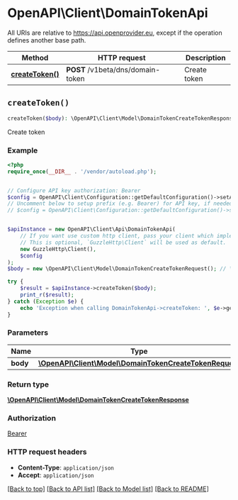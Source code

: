 # OpenAPI\Client\DomainTokenApi

All URIs are relative to https://api.openprovider.eu, except if the operation defines another base path.

| Method | HTTP request | Description |
| ------------- | ------------- | ------------- |
| [**createToken()**](DomainTokenApi.md#createToken) | **POST** /v1beta/dns/domain-token | Create token |


## `createToken()`

```php
createToken($body): \OpenAPI\Client\Model\DomainTokenCreateTokenResponse
```

Create token

### Example

```php
<?php
require_once(__DIR__ . '/vendor/autoload.php');


// Configure API key authorization: Bearer
$config = OpenAPI\Client\Configuration::getDefaultConfiguration()->setApiKey('Authorization', 'YOUR_API_KEY');
// Uncomment below to setup prefix (e.g. Bearer) for API key, if needed
// $config = OpenAPI\Client\Configuration::getDefaultConfiguration()->setApiKeyPrefix('Authorization', 'Bearer');


$apiInstance = new OpenAPI\Client\Api\DomainTokenApi(
    // If you want use custom http client, pass your client which implements `GuzzleHttp\ClientInterface`.
    // This is optional, `GuzzleHttp\Client` will be used as default.
    new GuzzleHttp\Client(),
    $config
);
$body = new \OpenAPI\Client\Model\DomainTokenCreateTokenRequest(); // \OpenAPI\Client\Model\DomainTokenCreateTokenRequest

try {
    $result = $apiInstance->createToken($body);
    print_r($result);
} catch (Exception $e) {
    echo 'Exception when calling DomainTokenApi->createToken: ', $e->getMessage(), PHP_EOL;
}
```

### Parameters

| Name | Type | Description  | Notes |
| ------------- | ------------- | ------------- | ------------- |
| **body** | [**\OpenAPI\Client\Model\DomainTokenCreateTokenRequest**](../Model/DomainTokenCreateTokenRequest.md)|  | |

### Return type

[**\OpenAPI\Client\Model\DomainTokenCreateTokenResponse**](../Model/DomainTokenCreateTokenResponse.md)

### Authorization

[Bearer](../../README.md#Bearer)

### HTTP request headers

- **Content-Type**: `application/json`
- **Accept**: `application/json`

[[Back to top]](#) [[Back to API list]](../../README.md#endpoints)
[[Back to Model list]](../../README.md#models)
[[Back to README]](../../README.md)
